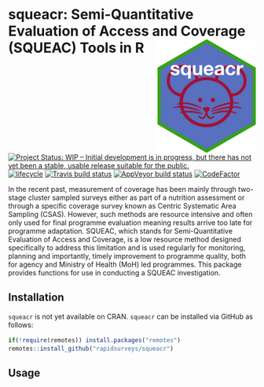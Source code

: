 
<!-- README.md is generated from README.Rmd. Please edit that file -->

# squeacr: Semi-Quantitative Evaluation of Access and Coverage (SQUEAC) Tools in R <img src="man/figures/squeacr.png" width = "200" align="right" />

<!-- badges: start -->

[![Project Status: WIP – Initial development is in progress, but there
has not yet been a stable, usable release suitable for the
public.](https://www.repostatus.org/badges/latest/wip.svg)](https://www.repostatus.org/#wip)
[![lifecycle](https://img.shields.io/badge/lifecycle-experimental-orange.svg)](https://www.tidyverse.org/lifecycle/#experimental)
[![Travis build
status](https://travis-ci.org/rapidsurveys/squeacr.svg?branch=master)](https://travis-ci.org/rapidsurveys/squeacr)
[![AppVeyor build
status](https://ci.appveyor.com/api/projects/status/github/rapidsurveys/squeacr?branch=master&svg=true)](https://ci.appveyor.com/project/rapidsurveys/squeacr)
[![CodeFactor](https://www.codefactor.io/repository/github/rapidsurveys/squeacr/badge)](https://www.codefactor.io/repository/github/rapidsurveys/squeacr)
<!-- badges: end -->

In the recent past, measurement of coverage has been mainly through
two-stage cluster sampled surveys either as part of a nutrition
assessment or through a specific coverage survey known as Centric
Systematic Area Sampling (CSAS). However, such methods are resource
intensive and often only used for final programme evaluation meaning
results arrive too late for programme adaptation. SQUEAC, which stands
for Semi-Quantitative Evaluation of Access and Coverage, is a low
resource method designed specifically to address this limitation and is
used regularly for monitoring, planning and importantly, timely
improvement to programme quality, both for agency and Ministry of Health
(MoH) led programmes. This package provides functions for use in
conducting a SQUEAC investigation.

## Installation

`squeacr` is not yet available on CRAN. `squeacr` can be installed via
GitHub as follows:

``` r
if(!require(remotes)) install.packages("remotes")
remotes::install_github("rapidsurveys/squeacr")
```

## Usage
